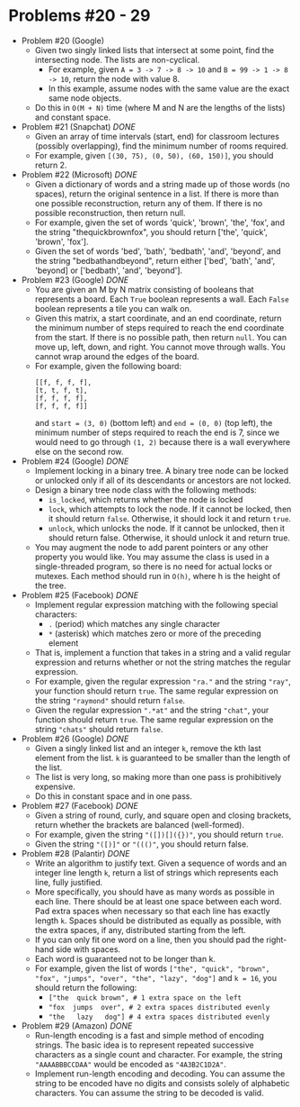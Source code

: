 # Problems #20 - 29

* Problem #20 (Google)
    * Given two singly linked lists that intersect at some point, find the intersecting node.
      The lists are non-cyclical.
      * For example, given `A = 3 -> 7 -> 8 -> 10` and `B = 99 -> 1 -> 8 -> 10`, return the node
        with value 8.
      * In this example, assume nodes with the same value are the exact same node objects.
    * Do this in `O(M + N)` time (where M and N are the lengths of the lists) and constant space.
* Problem #21 (Snapchat) *DONE*
    * Given an array of time intervals (start, end) for classroom lectures (possibly overlapping),
      find the minimum number of rooms required.
    * For example, given `[(30, 75), (0, 50), (60, 150)]`, you should return 2.
* Problem #22 (Microsoft) *DONE*
    * Given a dictionary of words and a string made up of those words (no spaces), return the original
      sentence in a list. If there is more than one possible reconstruction, return any of them. If
      there is no possible reconstruction, then return null.
    * For example, given the set of words 'quick', 'brown', 'the', 'fox', and the string "thequickbrownfox",
      you should return ['the', 'quick', 'brown', 'fox'].
    * Given the set of words 'bed', 'bath', 'bedbath', 'and', 'beyond', and the string "bedbathandbeyond",
      return either ['bed', 'bath', 'and', 'beyond] or ['bedbath', 'and', 'beyond'].
* Problem #23 (Google) *DONE*
    * You are given an M by N matrix consisting of booleans that represents a board. Each `True` boolean
      represents a wall. Each `False` boolean represents a tile you can walk on.
    * Given this matrix, a start coordinate, and an end coordinate, return the minimum number of steps
      required to reach the end coordinate from the start. If there is no possible path, then return `null`.
      You can move up, left, down, and right. You cannot move through walls. You cannot wrap around the edges
      of the board.
    * For example, given the following board:
      ```
      [[f, f, f, f],
      [t, t, f, t],
      [f, f, f, f],
      [f, f, f, f]]
      ```
      and `start = (3, 0)` (bottom left) and `end = (0, 0)` (top left), the minimum number of steps required
      to reach the end is 7, since we would need to go through `(1, 2)` because there is a wall everywhere else
      on the second row.
* Problem #24 (Google) *DONE*
    * Implement locking in a binary tree. A binary tree node can be locked or unlocked only if all of its
      descendants or ancestors are not locked.
    * Design a binary tree node class with the following methods:
      * `is_locked`, which returns whether the node is locked
      * `lock`, which attempts to lock the node. If it cannot be locked, then it should return `false`.
        Otherwise, it should lock it and return `true`.
      * `unlock`, which unlocks the node. If it cannot be unlocked, then it should return false. Otherwise,
        it should unlock it and return true.
    * You may augment the node to add parent pointers or any other property you would like. You may assume
      the class is used in a single-threaded program, so there is no need for actual locks or mutexes. Each
      method should run in `O(h)`, where h is the height of the tree.
* Problem #25 (Facebook) *DONE*
    * Implement regular expression matching with the following special characters:
      * `.` (period) which matches any single character
      * `*` (asterisk) which matches zero or more of the preceding element
    * That is, implement a function that takes in a string and a valid regular expression and returns whether
      or not the string matches the regular expression.
    * For example, given the regular expression `"ra."` and the string `"ray"`, your function should return `true`.
      The same regular expression on the string `"raymond"` should return `false`.
    * Given the regular expression `".*at"` and the string `"chat"`, your function should return `true`. The same
      regular expression on the string `"chats"` should return `false`.
* Problem #26 (Google) *DONE*
    * Given a singly linked list and an integer `k`, remove the kth last element from the list. `k` is guaranteed
      to be smaller than the length of the list.
    * The list is very long, so making more than one pass is prohibitively expensive.
    * Do this in constant space and in one pass.
* Problem #27 (Facebook) *DONE*
    * Given a string of round, curly, and square open and closing brackets, return whether the brackets are
      balanced (well-formed).
    * For example, given the string `"([])[]({})"`, you should return `true`.
    * Given the string `"([)]"` or `"((()"`, you should return false.
* Problem #28 (Palantir) *DONE*
    * Write an algorithm to justify text. Given a sequence of words and an integer line length `k`, return a
      list of strings which represents each line, fully justified.
    * More specifically, you should have as many words as possible in each line. There should be at least one
      space between each word. Pad extra spaces when necessary so that each line has exactly length `k`. Spaces
      should be distributed as equally as possible, with the extra spaces, if any, distributed starting from the left.
    * If you can only fit one word on a line, then you should pad the right-hand side with spaces.
    * Each word is guaranteed not to be longer than k.
    * For example, given the list of words `["the", "quick", "brown", "fox", "jumps", "over", "the", "lazy", "dog"]`
      and `k = 16`, you should return the following:
      * `["the  quick brown", # 1 extra space on the left`
      * `"fox  jumps  over", # 2 extra spaces distributed evenly`
      * `"the   lazy   dog"] # 4 extra spaces distributed evenly`
* Problem #29 (Amazon) *DONE*
    * Run-length encoding is a fast and simple method of encoding strings. The basic idea is to represent repeated
      successive characters as a single count and character. For example, the string `"AAAABBBCCDAA"` would be encoded
      as `"4A3B2C1D2A"`.
    * Implement run-length encoding and decoding. You can assume the string to be encoded have no digits and consists
      solely of alphabetic characters. You can assume the string to be decoded is valid.
